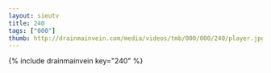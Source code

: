 ```yaml
--- 
layout: sieutv
title: 240
tags: ["000"]
thumb: http://drainmainvein.com/media/videos/tmb/000/000/240/player.jpg
---
```

{% include drainmainvein key="240" %} 
